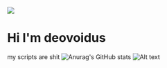 ![](https://komarev.com/ghpvc/?username=Deovoidus)
# Hi I'm deovoidus
my scripts are shit
![Anurag's GitHub stats](https://github-readme-stats.vercel.app/api?username=Deovoidus&show_icons=true&theme=radical) 
![Alt text](https://spotify-recently-played-readme.vercel.app/api?user=31olsprwilkzxlgp4na7nvensoxm)

